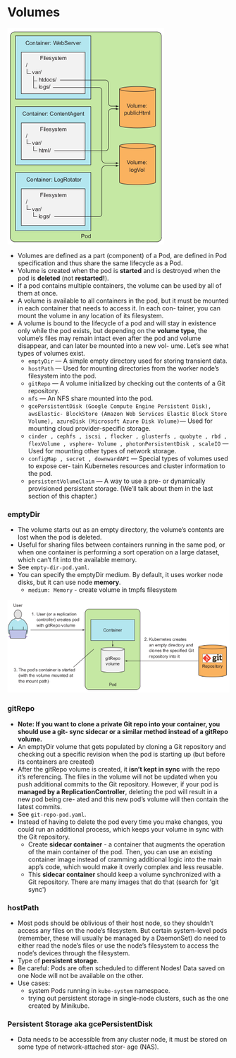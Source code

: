 # Volumes

![img.png](../../img/img12.png)

* Volumes are defined as a part (component) of a Pod, are defined in Pod specification and thus
  share the same lifecycle as a Pod.
* Volume is created when the pod is **started** and is destroyed when
  the pod is **deleted** (not **restarted!**).
* If a pod contains multiple containers, the volume can be used by all of them at once.
* A volume is available to all containers in the
  pod, but it must be mounted in each container that needs to access it. In each con-
  tainer, you can mount the volume in any location of its filesystem.
* A volume is bound to the lifecycle of a pod and will stay in existence only while the
  pod exists, but depending on the **volume type**, the volume’s files may remain intact
  even after the pod and volume disappear, and can later be mounted into a new vol-
  ume. Let’s see what types of volumes exist.
  * `emptyDir` — A simple empty directory used for storing transient data.
  * `hostPath` — Used for mounting directories from the worker node’s filesystem
  into the pod.
  * `gitRepo` — A volume initialized by checking out the contents of a Git repository.
  * `nfs` — An NFS share mounted into the pod.
  * `gcePersistentDisk (Google Compute Engine Persistent Disk), awsElastic-
  BlockStore (Amazon Web Services Elastic Block Store Volume), azureDisk
  (Microsoft Azure Disk Volume)`— Used for mounting cloud provider-specific
  storage.
  * `cinder , cephfs , iscsi , flocker , glusterfs , quobyte , rbd , flexVolume , vsphere-
    Volume , photonPersistentDisk , scaleIO` — Used for mounting other types of
    network storage.
  * `configMap , secret , downwardAPI` — Special types of volumes used to expose cer-
    tain Kubernetes resources and cluster information to the pod.
  * `persistentVolumeClaim` — A way to use a pre- or dynamically provisioned persistent storage. 
    (We’ll talk about them in the last section of this chapter.)
    
### emptyDir

* The volume starts out as an empty directory, the volume’s contents are lost when the pod is deleted.
* Useful for sharing files between containers running in the same pod, or when one container is performing a sort
  operation on a large dataset, which can’t fit into the available memory.
* See `empty-dir-pod.yaml`.
* You can specify the emptyDir medium. By default, it uses worker node disks, but it can use node **memory**.
  * `medium: Memory` - create volume in tmpfs filesystem

![img.png](../../img/img13.png)

### gitRepo

* **Note: If you want to clone a private Git repo into your container, you should use a git-
  sync sidecar or a similar method instead of a gitRepo volume.**
* An emptyDir volume that gets populated by cloning a
  Git repository and checking out a specific revision when the pod is starting up (but
  before its containers are created)
* After the gitRepo volume is created, it **isn’t kept in sync** with the repo
  it’s referencing. The files in the volume will not be updated when you push
  additional commits to the Git repository. However, if your pod is **managed by
  a ReplicationController**, deleting the pod will result in a new pod being cre-
  ated and this new pod’s volume will then contain the latest commits.
* See `git-repo-pod.yaml`.
* Instead of having to delete the pod every time you make changes, you could
  run an additional process, which keeps your volume in sync with the Git repository.
  * Create **sidecar container** - a container that augments the operation of the main container of the pod.
    Then, you can use an existing container image instead of cramming additional logic into the
    main app’s code, which would make it overly complex and less reusable.
  * This **sidecar container** should keep a volume synchronized
    with a Git repository. There are many images that do that (search for 'git sync')
    
### hostPath

* Most pods should be oblivious of their host node, so they shouldn’t access any files on
  the node’s filesystem. But certain system-level pods (remember, these will usually be
  managed by a DaemonSet) do need to either read the node’s files or use the node’s
  filesystem to access the node’s devices through the filesystem.
* Type of **persistent storage**.
* Be careful: Pods are often scheduled to different Nodes! Data saved on one Node will not be 
  available on the other.
* Use cases: 
  * system Pods running in `kube-system` namespace.
  * trying out persistent storage in single-node clusters, such as the one created by Minikube.
  
### Persistent Storage aka gcePersistentDisk

* Data needs to be accessible from any cluster node, it must be stored on some type of network-attached stor-
  age (NAS).